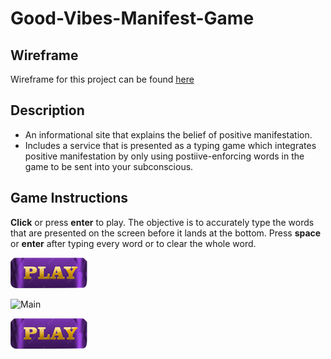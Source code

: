 # Good-Vibes-Manifest-Game

## **Wireframe**


Wireframe for this project can be found [here](https://www.figma.com/file/R78ksfdvOZH4mD8A2E7R9e/SPD-Project-Sprint-1)


## **Description**
- An informational site that explains the belief of positive manifestation.
- Includes a service that is presented as a typing game which integrates positive manifestation by only using postiive-enforcing words in the game to be sent into your subconscious.

## Game Instructions
**Click** or press **enter** to play. The objective is to accurately type the words that are presented on the screen before it lands at the bottom. Press **space** or **enter** after typing every word or to clear the whole word.

[<img src="demo/play-button.png">](https://aldrinbrillante.github.io/WD-Good-Vibes-Manifest-Game/)

![Main](demo/type-away-gif.gif)

[<img src="demo/play-button.png">](https://aldrinbrillante.github.io/WD-Good-Vibes-Manifest-Game/)